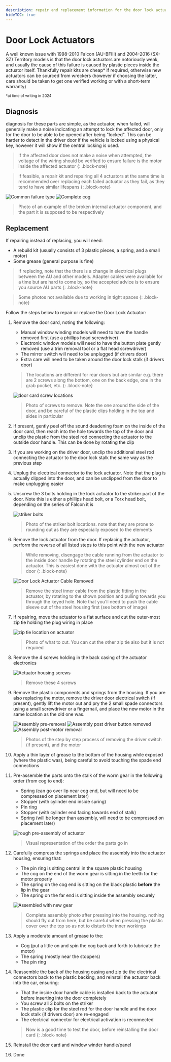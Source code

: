 ```yaml
---
description: repair and replacement information for the door lock actuators. Also relevant for BA/BF Falcons and SX/SY Territorys
hideTOC: true
---
```


# Door Lock Actuators

A well known issue with 1998-2010 Falcon (AU-BFIII) and 2004-2016 (SX-SZ) Territory models is that the door lock actuators are notoriously weak, and usually the cause of this failure is caused by plastic pieces inside the actuator itself. Thankfully repair kits are cheap* if required, otherwise new actuators can be sourced from wreckers (however if choosing the latter, care should be taken to get one verified working or with a short-term warranty)

<sup>*at time of writing in 2024</sup>

## Diagnosis

diagnosis for these parts are simple, as the actuator, when failed, will generally make a noise indicating an attempt to lock the affected door, only for the door to be able to be opened after being "locked". This can be harder to detect in the driver door if the vehicle is locked using a physical key, however it will show if the central locking is used.

> If the affected door does not make a noise when attempted, the voltage of the wiring should be verified to ensure failure is the motor inside the affected actuator
{: .block-note}

> If feasible, a repair kit and repairing all 4 actuators at the same time is recommended over replacing each failed actuator as they fail, as they tend to have similar lifespans
{: .block-note}

![Common failure type](./failed-cog.jpg)
![Complete cog](./complete-cog.jpg)

> Photo of an example of the broken internal actuator component, and the part it is supposed to be respectively

## Replacement
If repairing instead of replacing, you will need:
- A rebuild kit (usually consists of 3 plastic pieces, a spring, and a small motor)
- Some grease (general purpose is fine)

> If replacing, note that the there is a change in electrical plugs between the AU and other models. Adapter cables were available for a time but are hard to come by, so the accepted advice is to ensure you source AU parts
{: .block-note}

> Some photos not available due to working in tight spaces
{: .block-note}

Follow the steps below to repair or replace the Door Lock Actuator:

1. Remove the door card, noting the following:
    - Manual window winding models will need to have the handle removed first (use a phillips head screwdriver)
    - Electronic window models will need to have the button plate gently removed (use a trim removal tool or a flat head screwdriver)
    - The mirror switch will need to be unplugged (if drivers door)
    - Extra care will need to be taken around the door lock stalk (if drivers door)
    
    > The locations are different for rear doors but are similar e.g. there are 2 screws along the bottom, one on the back edge, one in the grab pocket, etc.
    {: .block-note}

    ![door card screw locations](../../Common/door-card-screws.jpg)

    > Photo of screws to remove. Note the one around the side of the door, and be careful of the plastic clips holding in the top and sides in particular

1. If present, gently peel off the sound deadening foam on the inside of the door card, then reach into the hole towards the top of the door and unclip the plastic from the steel rod connecting the actuator to the outside door handle. This can be done by rotating the clip
1. If you are working on the driver door, unclip the additional steel rod connecting the actuator to the door lock stalk the same way as the previous step
1. Unplug the electrical connector to the lock actuator. Note that the plug is actually clipped into the door, and can be unclipped from the door to make unplugging easier
1. Unscrew the 3 bolts holding in the lock actuator to the striker part of the door. Note this is either a phillips head bolt, or a Torx head bolt, depending on the series of Falcon it is

    ![striker bolts](./striker-screws.jpg)

    > Photo of the striker bolt locations. note that they are prone to rounding out as they are especially exposed to the elements

1. Remove the lock actuator from the door. If replacing the actuator, perform the reverse of all listed steps to this point with the new actuator
    > While removing, disengage the cable running from the actuator to the inside door handle by rotating the steel cylinder end on the actuator. This is easiest done with the actuator almost out of the door
    {: .block-note}

    ![Door Lock Actuator Cable Removed](./actuator-cable-removal.jpg)

    > Remove the steel inner cable from the plastic fitting in the actuator, by rotating to the shown position and pulling towards you through the keyed hole. Note that you'll need to push the cable sleeve out of the steel housing first (see bottom of image)

1. If repairing, move the actuator to a flat surface and cut the outer-most zip tie holding the plug wiring in place

    ![zip tie location on actuator](./cable-tie-cut.jpg)

    > Photo of what to cut. You can cut the other zip tie also but it is not required

1. Remove the 4 screws holding in the back casing of the actuator electronics
    
    ![Actuator housing screws](./actuator-housing-screws.jpg)

    > Remove these 4 screws

1. Remove the plastic components and springs from the housing. If you are also replacing the motor, remove the driver door electrical switch (if present), gently lift the motor out and pry the 2 small spade connectors using a small screwdriver or a fingernail, and place the new motor in the same location as the old one was.
    
    ![Assembly pre-removal](./old-actuator-exposed.jpg)
    ![Assembly post driver button removed](./actuator-driver-button-removed.jpg)
    ![Assembly post-motor removal](./actuator-motor-removed.jpg)

    > Photos of the step by step process of removing the driver switch (if present), and the motor

1. Apply a thin layer of grease to the bottom of the housing while exposed (where the plastic was), being careful to avoid touching the spade end connections
1. Pre-assemble the parts onto the stalk of the worm gear in the following order (from cog to end):
    - Spring (can go over lip near cog end, but will need to be compressed on placement later)
    - Stopper (with cylinder end inside spring)
    - Pin ring
    - Stopper (with cylinder end facing towards end of stalk)
    - Spring (will be longer than assembly, will need to be compressed on placement later)

    ![rough pre-assembly of actuator](./actuator-assembly.jpg)

    > Visual representation of the order the parts go in
    
1. Carefully compress the springs and place the assembly into the actuator housing, ensuring that:
    - The pin ring is sitting central in the square plastic housing
    - The cog on the end of the worm gear is sitting in the teeth for the motor properly
    - The spring on the cog end is sitting on the black plastic **before** the lip in the gear
    - The spring on the far end is sitting inside the assembly securely

    ![Assembled with new gear](./assembly-assembled.jpg)

    > Complete assembly photo after pressing into the housing. nothing should fly out from here, but be careful when pressing the plastic cover over the top so as not to disturb the inner workings
    
1. Apply a moderate amount of grease to the:
    - Cog (put a little on and spin the cog back and forth to lubricate the motor)
    - The spring (mostly near the stoppers)
    - The pin ring
1. Reassemble the back of the housing casing and zip tie the electrical connectors back to the plastic backing, and reinstall the actuator back into the car, ensuring:
    - That the inside door handle cable is installed back to the actuator before inserting into the door completely
    - You screw all 3 bolts on the striker
    - The plastic clip for the steel rod for the door handle and the door lock stalk (if drivers door) are re-engaged
    - The electrical connector for electrical activation is reconnected

    > Now is a good time to test the door, before reinstalling the door card
    {: .block-note}
    
1. Reinstall the door card and window winder handle/panel
1. Done
